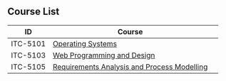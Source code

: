 


## Course List

|ID|Course||
|---|---|---|
|ITC-5101|[Operating Systems](/ITC-5101_Operating_Systems/index.md)||
|ITC-5103|[Web Programming and Design](/ITC-5103_Web_Programming_and_Design/index.md)||
|ITC-5105|[Requirements Analysis and Process Modelling](/ITC-5101_Operating_Systems/index.md)||

